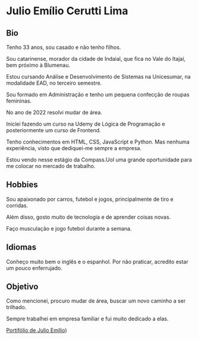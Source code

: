 # Julio Emílio Cerutti Lima

## Bio

Tenho 33 anos, sou casado e não tenho filhos.

Sou catarinense, morador da cidade de Indaial, que fica no Vale do Itajaí, bem próximo à Blumenau.

Estou cursando Análise e Desenvolvimento de Sistemas na Unicesumar, na modalidade EAD, no terceiro semestre.

Sou formado em Administração e tenho um pequena confecção de roupas femininas.

No ano de 2022 resolvi mudar de área.

Iniciei fazendo um curso na Udemy de Lógica de Programação e posteriormente um curso de Frontend.

Tenho conhecimentos em HTML, CSS, JavaScript e Python. Mas nenhuma experiência, visto que dediquei-me sempre a empresa.

Estou vendo nesse estágio da Compass.Uol uma grande oportunidade para me colocar no mercado de trabalho.

## Hobbies

Sou apaixonado por carros, futebol e jogos, principalmente de tiro e corridas.

Além disso, gosto muito de tecnologia e de aprender coisas novas.

Faço musculação e jogo futebol durante a semana.

## Idiomas

Conheço muito bem o inglês e o espanhol. Por não praticar, acredito estar um pouco enferrujado. 

## Objetivo

Como mencionei, procuro mudar de área, buscar um novo caminho a ser trilhado.

Sempre trabalhei em empresa familiar e fui muito dedicado a elas.

[Portifólio de Julio Emílio](https://julioecl.github.io/))
